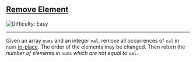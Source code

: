 <h2><a href="https://leetcode.com/problems/remove-element">Remove Element</a></h2> <img src='https://img.shields.io/badge/Difficulty-Easy-brightgreen' alt='Difficulty: Easy' /><hr><p>Given an array <code>nums</code> and an integer <code>val</code>, remove all occurrences of <code>val</code> in <code>nums</code> <a href="https://en.wikipedia.org/wiki/In-place_algorithm">in-place</a>. The order of the elements may be changed. Then return the <em>number of elements in</em> <code>nums</code> <em>which are not equal to</em> <code>val</code>.</p>